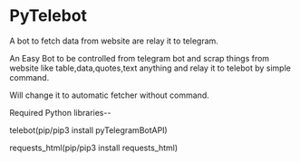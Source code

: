 # PyTelebot
A bot to fetch data from website are relay it to telegram.

An Easy Bot to be controlled from telegram bot and scrap things from website like table,data,quotes,text anything and relay it to telebot by simple command.


Will change it to automatic fetcher without command.

Required Python libraries--


telebot(pip/pip3 install pyTelegramBotAPI)


requests_html(pip/pip3 install requests_html)
